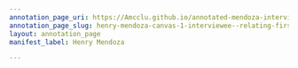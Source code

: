 ```yaml
---
annotation_page_uri: https://Amcclu.github.io/annotated-mendoza-interview/annotations/henry-mendoza-canvas-1-interviewee--relating-firsthand-experience--body-language--nods--smiles---gesturing.json
annotation_page_slug: henry-mendoza-canvas-1-interviewee--relating-firsthand-experience--body-language--nods--smiles---gesturing
layout: annotation_page
manifest_label: Henry Mendoza

---
```

